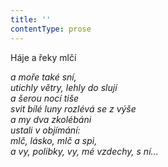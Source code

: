 ```yaml
---
title: ''
contentType: prose
---
```


Háje a řeky mlčí

_a moře také sní,  
utichly větry, lehly do slují  
a šerou nocí tiše  
svit bílé luny rozlévá se z výše  
a my dva zkolébáni  
ustali v objímání:  
mlč, lásko, mlč a spi,  
a vy, polibky, vy, mé vzdechy, s ní…_
